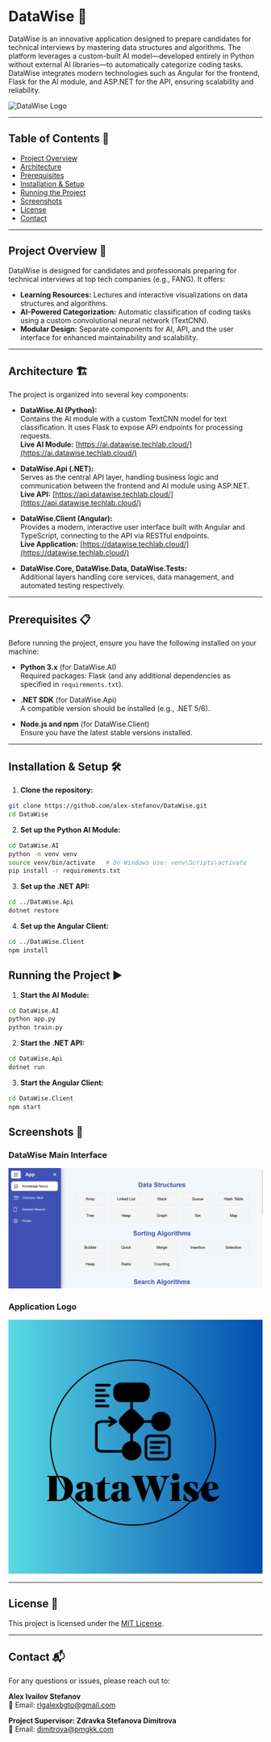 # DataWise 🚀

DataWise is an innovative application designed to prepare candidates for technical interviews by mastering data structures and algorithms. The platform leverages a custom-built AI model—developed entirely in Python without external AI libraries—to automatically categorize coding tasks. DataWise integrates modern technologies such as Angular for the frontend, Flask for the AI module, and ASP.NET for the API, ensuring scalability and reliability.

![DataWise Logo](photos/logo.png)

---

## Table of Contents 📑

- [Project Overview](#project-overview)
- [Architecture](#architecture)
- [Prerequisites](#prerequisites)
- [Installation & Setup](#installation--setup)
- [Running the Project](#running-the-project)
- [Screenshots](#screenshots)
- [License](#license)
- [Contact](#contact)

---

## Project Overview 🌟

DataWise is designed for candidates and professionals preparing for technical interviews at top tech companies (e.g., FANG). It offers:

- **Learning Resources:** Lectures and interactive visualizations on data structures and algorithms.
- **AI-Powered Categorization:** Automatic classification of coding tasks using a custom convolutional neural network (TextCNN).
- **Modular Design:** Separate components for AI, API, and the user interface for enhanced maintainability and scalability.

---

## Architecture 🏗️

The project is organized into several key components:

- **DataWise.AI (Python):**  
  Contains the AI module with a custom TextCNN model for text classification. It uses Flask to expose API endpoints for processing requests.  
  **Live AI Module:** [https://ai.datawise.techlab.cloud/](https://ai.datawise.techlab.cloud/)

- **DataWise.Api (.NET):**  
  Serves as the central API layer, handling business logic and communication between the frontend and AI module using ASP.NET.  
  **Live API:** [https://api.datawise.techlab.cloud/](https://api.datawise.techlab.cloud/)

- **DataWise.Client (Angular):**  
  Provides a modern, interactive user interface built with Angular and TypeScript, connecting to the API via RESTful endpoints.  
  **Live Application:** [https://datawise.techlab.cloud/](https://datawise.techlab.cloud/)

- **DataWise.Core, DataWise.Data, DataWise.Tests:**  
  Additional layers handling core services, data management, and automated testing respectively.

---

## Prerequisites 📋

Before running the project, ensure you have the following installed on your machine:

- **Python 3.x** (for DataWise.AI)  
  Required packages: Flask (and any additional dependencies as specified in `requirements.txt`).

- **.NET SDK** (for DataWise.Api)  
  A compatible version should be installed (e.g., .NET 5/6).

- **Node.js and npm** (for DataWise.Client)  
  Ensure you have the latest stable versions installed.

---

## Installation & Setup 🛠️

1. **Clone the repository:**

  ```bash
  git clone https://github.com/alex-stefanov/DataWise.git
  cd DataWise
  ```
   
2. **Set up the Python AI Module:**
   
  ```bash
  cd DataWise.AI
  python -m venv venv
  source venv/bin/activate   # On Windows use: venv\Scripts\activate
  pip install -r requirements.txt
  ```

3. **Set up the .NET API:**
   
  ```bash
  cd ../DataWise.Api
  dotnet restore
  ```

4. **Set up the Angular Client:**
   
  ```bash
  cd ../DataWise.Client
  npm install
  ```

## Running the Project ▶️

1. **Start the AI Module:**
   
  ```bash
  cd DataWise.AI
  python app.py
  python train.py
  ```

2. **Start the .NET API:**
   
  ```bash
  cd DataWise.Api
  dotnet run
  ```

3. **Start the Angular Client:**
   
  ```bash
  cd DataWise.Client
  npm start
  ```

## Screenshots 📸

### DataWise Main Interface  
![Main Interface](main_page.png)

### Application Logo  
![Application Logo](logo.png)

---

## License 📄

This project is licensed under the [MIT License](LICENSE).

---

## Contact 📬

For any questions or issues, please reach out to:

**Alex Ivailov Stefanov**  
📧 Email: [rlgalexbgto@gmail.com](mailto:rlgalexbgto@gmail.com)

**Project Supervisor: Zdravka Stefanova Dimitrova**  
📧 Email: [dimitrova@pmgkk.com](mailto:dimitrova@pmgkk.com)

